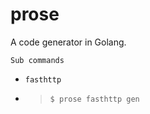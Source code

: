 # prose

A code generator in Golang.

`Sub commands`

- `fasthttp`
- > ```shell
  >$ prose fasthttp gen

```